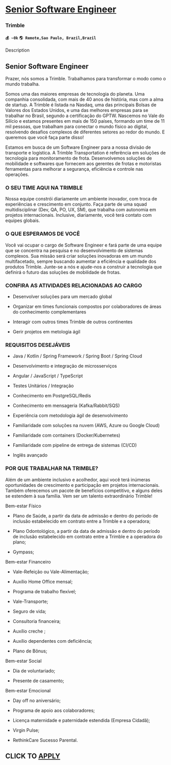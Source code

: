 # [Senior Software Engineer](https://www.remotewlb.com/apply/senior-software-engineer-79000)  
### Trimble  
#### `💰 ~0k` `🌎 Remote,Sao Paulo, Brazil,Brazil`  

Description

## Senior Software Engineer

Prazer, nós somos a Trimble. Trabalhamos para transformar o modo como o mundo trabalha.

Somos uma das maiores empresas de tecnologia do planeta. Uma companhia consolidada, com mais de 40 anos de história, mas com a alma de startup. A Trimble é listada na Nasdaq, uma das principais Bolsas de Valores dos Estados Unidos, e uma das melhores empresas para se trabalhar no Brasil, segundo a certificação do GPTW. Nascemos no Vale do Silício e estamos presentes em mais de 150 países, formando um time de 11 mil pessoas, que trabalham para conectar o mundo físico ao digital, resolvendo desafios complexos de diferentes setores ao redor do mundo. E queremos que você faça parte disso!

Estamos em busca de um Software Engineer para a nossa divisão de transporte e logística. A Trimble Transportation é referência em soluções de tecnologia para monitoramento de frota. Desenvolvemos soluções de mobilidade e softwares que fornecem aos gerentes de frotas e motoristas ferramentas para melhorar a segurança, eficiência e controle nas operações.

### O SEU TIME AQUI NA TRIMBLE

Nossa equipe constrói diariamente um ambiente inovador, com troca de experiências e crescimento em conjunto. Faça parte de uma squad multidisciplinar (Dev, QA, PO, UX, SM), que trabalha com autonomia em projetos internacionais. Inclusive, diariamente, você terá contato com equipes globais.

### O QUE ESPERAMOS DE VOCÊ

Você vai ocupar o cargo de Software Engineer e fará parte de uma equipe que se concentra na pesquisa e no desenvolvimento de sistemas complexos. Sua missão será criar soluções inovadoras em um mundo multifacetado, sempre buscando aumentar a eficiência e qualidade dos produtos Trimble. Junte-se a nós e ajude-nos a construir a tecnologia que definirá o futuro das soluções de mobilidade de frotas.

### CONFIRA AS ATIVIDADES RELACIONADAS AO CARGO

  * Desenvolver soluções para um mercado global

  * Organizar em times funcionais compostos por colaboradores de áreas do conhecimento complementares

  * Interagir com outros times Trimble de outros continentes

  * Gerir projetos em metologia ágil

### REQUISITOS DESEJÁVEIS

  * Java / Kotlin / Spring Framework / Spring Boot / Spring Cloud

  * Desenvolvimento e integração de microsserviços

  * Angular / JavaScript / TypeScript

  * Testes Unitários / Integração

  * Conhecimento em PostgreSQL/Redis

  * Conhecimento em mensageria (Kafka/Rabbit/SQS)

  * Experiência com metodologia ágil de desenvolvimento

  * Familiaridade com soluções na nuvem (AWS, Azure ou Google Cloud)

  * Familiaridade com containers (Docker/Kubernetes)

  * Familiaridade com pipeline de entrega de sistemas (CI/CD)

  * Inglês avançado

### POR QUE TRABALHAR NA TRIMBLE?

Além de um ambiente inclusivo e acolhedor, aqui você terá inúmeras oportunidades de crescimento e participação em projetos internacionais. Também oferecemos um pacote de benefícios competitivo, e alguns deles se estendem à sua família. Vem ser um talento extraordinário Trimble!

Bem-estar Físico

  * Plano de Saúde, a partir da data de admissão e dentro do período de inclusão estabelecido em contrato entre a Trimble e a operadora;

  * Plano Odontológico, a partir da data de admissão e dentro do período de inclusão estabelecido em contrato entre a Trimble e a operadora do plano;

  * Gympass;

Bem-estar Financeiro

  * Vale-Refeição ou Vale-Alimentação;

  * Auxílio Home Office mensal;

  * Programa de trabalho flexível;

  * Vale-Transporte;

  * Seguro de vida;

  * Consultoria financeira;

  * Auxílio creche ;

  * Auxílio dependentes com deficiência; 

  * Plano de Bônus;

Bem-estar Social

  * Dia de voluntariado;

  * Presente de casamento;

Bem-estar Emocional

  * Day off no aniversário;

  * Programa de apoio aos colaboradores;

  * Licença maternidade e paternidade estendida (Empresa Cidadã);

  * Virgin Pulse;

  * RethinkCare Sucesso Parental.

  
## CLICK TO [APPLY](https://www.remotewlb.com/apply/senior-software-engineer-79000)

